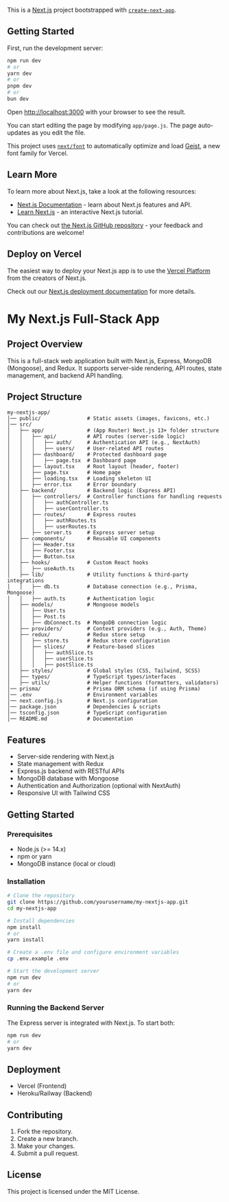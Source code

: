 This is a [Next.js](https://nextjs.org) project bootstrapped with [`create-next-app`](https://nextjs.org/docs/app/api-reference/cli/create-next-app).

## Getting Started

First, run the development server:

```bash
npm run dev
# or
yarn dev
# or
pnpm dev
# or
bun dev
```

Open [http://localhost:3000](http://localhost:3000) with your browser to see the result.

You can start editing the page by modifying `app/page.js`. The page auto-updates as you edit the file.

This project uses [`next/font`](https://nextjs.org/docs/app/building-your-application/optimizing/fonts) to automatically optimize and load [Geist](https://vercel.com/font), a new font family for Vercel.

## Learn More

To learn more about Next.js, take a look at the following resources:

- [Next.js Documentation](https://nextjs.org/docs) - learn about Next.js features and API.
- [Learn Next.js](https://nextjs.org/learn) - an interactive Next.js tutorial.

You can check out [the Next.js GitHub repository](https://github.com/vercel/next.js) - your feedback and contributions are welcome!

## Deploy on Vercel

The easiest way to deploy your Next.js app is to use the [Vercel Platform](https://vercel.com/new?utm_medium=default-template&filter=next.js&utm_source=create-next-app&utm_campaign=create-next-app-readme) from the creators of Next.js.

Check out our [Next.js deployment documentation](https://nextjs.org/docs/app/building-your-application/deploying) for more details.



# My Next.js Full-Stack App

## Project Overview
This is a full-stack web application built with Next.js, Express, MongoDB (Mongoose), and Redux. It supports server-side rendering, API routes, state management, and backend API handling.

## Project Structure
```
my-nextjs-app/
│── public/               # Static assets (images, favicons, etc.)
│── src/
│   ├── app/              # (App Router) Next.js 13+ folder structure
│   │   ├── api/          # API routes (server-side logic)
│   │   │   ├── auth/     # Authentication API (e.g., NextAuth)
│   │   │   ├── users/    # User-related API routes
│   │   ├── dashboard/    # Protected dashboard page
│   │   │   ├── page.tsx  # Dashboard page
│   │   ├── layout.tsx    # Root layout (header, footer)
│   │   ├── page.tsx      # Home page
│   │   ├── loading.tsx   # Loading skeleton UI
│   │   ├── error.tsx     # Error boundary
│   ├── backend/          # Backend logic (Express API)
│   │   ├── controllers/  # Controller functions for handling requests
│   │   │   ├── authController.ts
│   │   │   ├── userController.ts
│   │   ├── routes/       # Express routes
│   │   │   ├── authRoutes.ts
│   │   │   ├── userRoutes.ts
│   │   ├── server.ts     # Express server setup
│   ├── components/       # Reusable UI components
│   │   ├── Header.tsx    
│   │   ├── Footer.tsx    
│   │   ├── Button.tsx    
│   ├── hooks/            # Custom React hooks
│   │   ├── useAuth.ts    
│   ├── lib/              # Utility functions & third-party integrations
│   │   ├── db.ts         # Database connection (e.g., Prisma, Mongoose)
│   │   ├── auth.ts       # Authentication logic
│   ├── models/           # Mongoose models
│   │   ├── User.ts       
│   │   ├── Post.ts       
│   │   ├── dbConnect.ts  # MongoDB connection logic
│   ├── providers/        # Context providers (e.g., Auth, Theme)
│   ├── redux/            # Redux store setup
│   │   ├── store.ts      # Redux store configuration
│   │   ├── slices/       # Feature-based slices
│   │   │   ├── authSlice.ts  
│   │   │   ├── userSlice.ts  
│   │   │   ├── postSlice.ts  
│   ├── styles/           # Global styles (CSS, Tailwind, SCSS)
│   ├── types/            # TypeScript types/interfaces
│   ├── utils/            # Helper functions (formatters, validators)
│── prisma/               # Prisma ORM schema (if using Prisma)
│── .env                  # Environment variables
│── next.config.js        # Next.js configuration
│── package.json          # Dependencies & scripts
│── tsconfig.json         # TypeScript configuration
│── README.md             # Documentation
```

## Features
- Server-side rendering with Next.js
- State management with Redux
- Express.js backend with RESTful APIs
- MongoDB database with Mongoose
- Authentication and Authorization (optional with NextAuth)
- Responsive UI with Tailwind CSS

## Getting Started

### Prerequisites
- Node.js (>= 14.x)
- npm or yarn
- MongoDB instance (local or cloud)

### Installation
```bash
# Clone the repository
git clone https://github.com/yourusername/my-nextjs-app.git
cd my-nextjs-app

# Install dependencies
npm install
# or
yarn install

# Create a .env file and configure environment variables
cp .env.example .env

# Start the development server
npm run dev
# or
yarn dev
```

### Running the Backend Server
The Express server is integrated with Next.js. To start both:
```bash
npm run dev
# or
yarn dev
```

## Deployment
- Vercel (Frontend)
- Heroku/Railway (Backend)

## Contributing
1. Fork the repository.
2. Create a new branch.
3. Make your changes.
4. Submit a pull request.

## License
This project is licensed under the MIT License.

